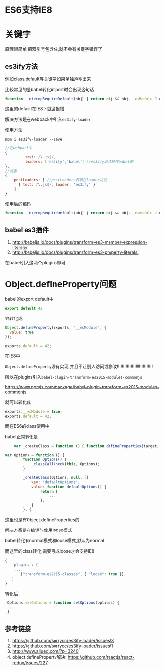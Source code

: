 # ES6支持IE8

# 关键字

原理很简单 把双引号包含住,就不会有关键字错误了

## es3ify方法

例如class,default等关键字如果单独声明出来

比较常见的是babel转化import时会出现这句话

```javascript
function _interopRequireDefault(obj) { return obj && obj.__esModule ? obj : { default: obj }; }

```

这里的default在IE8下就会报错

解决方法是在webpack中引入`es3ify-loader`

使用方法

```javascript
npm i es3ify-loader --save

//在webpack中
{
         test: /\.js$/,
         loaders: ['es3ify','babel'] //es3ify必须放在babel前
},
//或者
{
    postLoaders: [ //postLoaders表明在loader之后
      { test: /\.js$/, loader: 'es3ify' }
    ]
}
```

使用后的编码

```javascript
function _interopRequireDefault(obj) { return obj && obj.__esModule ? obj : { "default": obj }; }
```
## babel es3插件

1. http://babeljs.io/docs/plugins/transform-es3-member-expression-literals/
2. http://babeljs.io/docs/plugins/transform-es3-property-literals/

在babel引入这两个plugins即可

# Object.defineProperty问题

babel的export default中

```javascript
export default 42
```

会转化成

```javascript
Object.defineProperty(exports, "__esModule", {
  value: true
});
 
exports.default = 42;
```

在IE8中

`Object.defineProperty`没有实现,并且不让别人访问或修改!!!!!!!!!!!!!!!!!!!!!!!!!!!!!

所以在plugins引入`babel-plugin-transform-es2015-modules-commonjs `

https://www.npmjs.com/package/babel-plugin-transform-es2015-modules-commonjs

就可以转化成

```javascript
exports.__esModule = true;
exports.default = 42;
```

而在ES6的class使用中

babel正常转化是

```javascript
	var _createClass = function () { function defineProperties(target, props) { for (var i = 0; i < props.length; i++) { var descriptor = props[i]; descriptor.enumerable = descriptor.enumerable || false; descriptor.configurable = true; if ("value" in descriptor) descriptor.writable = true; Object.defineProperty(target, descriptor.key, descriptor); } } return function (Constructor, protoProps, staticProps) { if (protoProps) defineProperties(Constructor.prototype, protoProps); if (staticProps) defineProperties(Constructor, staticProps); return Constructor; }; }();

var Options = function () {
	    function Options() {
	        _classCallCheck(this, Options);
	    }

	    _createClass(Options, null, [{
	        key: 'defaultOptions',
	        value: function defaultOptions() {
	            return {
	                ...
	            };
	        }
	    }, {

```

这里也是有Object.defineProperties的

解决方案是在编译时使用loose模式

babel转化有normal模式和loose模式,默认为normal

而这里的class转化,需要写成loose才会支持IE8

```javascript
{
   "plugins": [
   	...
       ["transform-es2015-classes", { "loose": true }],
   ]
}
```

转化后

```javascript
 Options.setOptions = function setOptions(options) {
 ...
 }
```



## 参考链接

1. https://github.com/sorrycc/es3ify-loader/issues/3
2. https://github.com/sorrycc/es3ify-loader/issues/1
3. http://www.aliued.com/?p=3240
4. object.defineProperty解决: https://github.com/reactjs/react-redux/issues/227